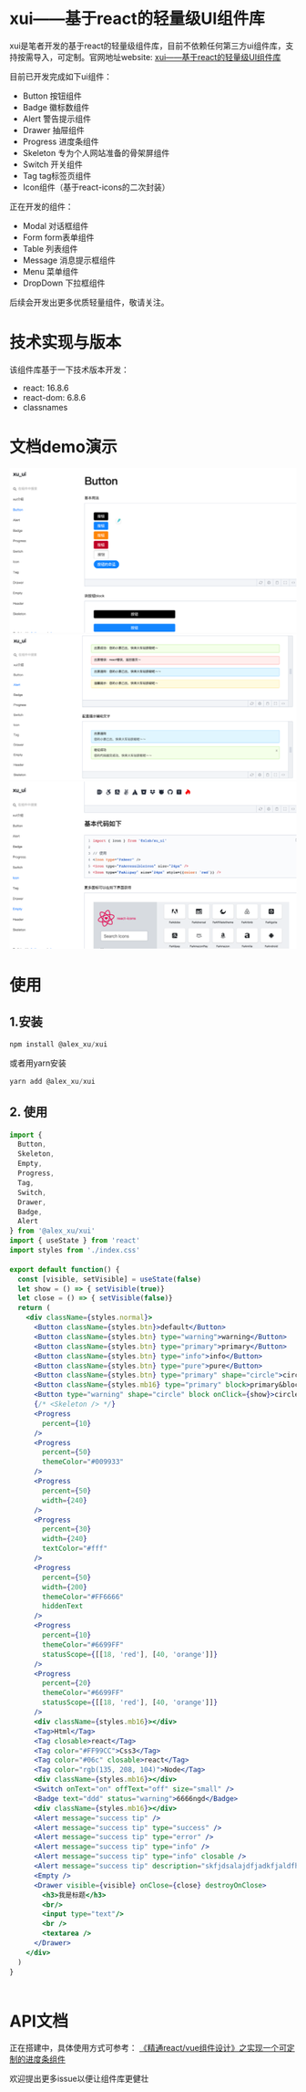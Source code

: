 # xui——基于react的轻量级UI组件库
xui是笔者开发的基于react的轻量级组件库，目前不依赖任何第三方ui组件库，支持按需导入，可定制。官网地址website: [xui——基于react的轻量级UI组件库](https://mrxujiang.github.io/xu_ui/)

目前已开发完成如下ui组件：
* Button 按钮组件
* Badge 徽标数组件
* Alert 警告提示组件
* Drawer 抽屉组件
* Progress 进度条组件
* Skeleton 专为个人网站准备的骨架屏组件
* Switch 开关组件
* Tag tag标签页组件
* Icon组件（基于react-icons的二次封装）

正在开发的组件：
* Modal 对话框组件
* Form form表单组件
* Table 列表组件
* Message 消息提示框组件
* Menu 菜单组件
* DropDown 下拉框组件

后续会开发出更多优质轻量组件，敬请关注。

# 技术实现与版本
该组件库基于一下技术版本开发：
* react: 16.8.6
* react-dom: 6.8.6
* classnames

# 文档demo演示
<img src="01.png" />
<img src="02.png" />
<img src="03.png" />

# 使用

## 1.安装
``` js
npm install @alex_xu/xui
```
或者用yarn安装
``` js
yarn add @alex_xu/xui
```
## 2. 使用
``` jsx
import { 
  Button,
  Skeleton,
  Empty,
  Progress,
  Tag,
  Switch,
  Drawer,
  Badge,
  Alert
} from '@alex_xu/xui'
import { useState } from 'react'
import styles from './index.css'

export default function() {
  const [visible, setVisible] = useState(false)
  let show = () => { setVisible(true)}
  let close = () => { setVisible(false)}
  return (
    <div className={styles.normal}>
      <Button className={styles.btn}>default</Button>
      <Button className={styles.btn} type="warning">warning</Button>
      <Button className={styles.btn} type="primary">primary</Button>
      <Button className={styles.btn} type="info">info</Button>
      <Button className={styles.btn} type="pure">pure</Button>
      <Button className={styles.btn} type="primary" shape="circle">circle</Button>
      <Button className={styles.mb16} type="primary" block>primary&block</Button>
      <Button type="warning" shape="circle" block onClick={show}>circle&block</Button>
      {/* <Skeleton /> */}
      <Progress
        percent={10}
      />
      <Progress
        percent={50}
        themeColor="#009933"
      />
      <Progress
        percent={50}
        width={240}
      />
      <Progress
        percent={30}
        width={240}
        textColor="#fff"
      />
      <Progress
        percent={50}
        width={200}
        themeColor="#FF6666"
        hiddenText
      />
      <Progress
        percent={10}
        themeColor="#6699FF"
        statusScope={[[18, 'red'], [40, 'orange']]}
      />
      <Progress
        percent={20}
        themeColor="#6699FF"
        statusScope={[[18, 'red'], [40, 'orange']]}
      />
      <div className={styles.mb16}></div>
      <Tag>Html</Tag>
      <Tag closable>react</Tag>
      <Tag color="#FF99CC">Css3</Tag>
      <Tag color="#06c" closable>react</Tag>
      <Tag color="rgb(135, 208, 104)">Node</Tag>
      <div className={styles.mb16}></div>
      <Switch onText="on" offText="off" size="small" />
      <Badge text="ddd" status="warning">6666ngd</Badge>
      <div className={styles.mb16}></div>
      <Alert message="success tip" />
      <Alert message="success tip" type="success" />
      <Alert message="success tip" type="error" />
      <Alert message="success tip" type="info" />
      <Alert message="success tip" type="info" closable />
      <Alert message="success tip" description="skfjdsalajdfjadkfjaldfhjaskdn你好,欢迎光临" closable type="success" />
      <Empty />
      <Drawer visible={visible} onClose={close} destroyOnClose>
        <h3>我是标题</h3>
        <br/>
        <input type="text"/>
        <br />
        <textarea />
      </Drawer>
    </div>
  )
}



```


# API文档
正在搭建中，具体使用方式可参考：
[《精通react/vue组件设计》之实现一个可定制的进度条组件](https://juejin.im/post/5e366772f265da3e307710dd)

欢迎提出更多issue以便让组件库更健壮

